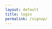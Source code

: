 ```yaml
---
layout: default
title: login
permalink: /signup/
---
```

<html>
<head>
<script src="//code.jquery.com/jquery-latest.min.js?v3" type="text/javascript"></script>
<script src="//code.jquery.com/ui/1.11.4/jquery-ui.js?v3"></script>
<script src="//ajax.googleapis.com/ajax/libs/angularjs/1.3.16/angular.min.js?v3"></script>
<script src="//ajax.googleapis.com/ajax/libs/angularjs/1.2.5/angular-route.min.js?v3"></script>
<script src="//ajax.googleapis.com/ajax/libs/angularjs/1.0.3/angular-sanitize.js?v3"></script>
<!-- <script src="public/js/uprospie-bootstrap.js?v3"></script>
<script src="public/js/directives.js?v3"></script>
<script src="public/js/externalng.js?v3"></script> -->
<script data-main="public/js/uprospie-external.js?v3" src="public/js/require.js?v3"></script>
<meta name="viewport" content="initial-scale=1">

<style>

nav {
    width:95% !important;
    padding-left: 2.5% !important;
    padding-right: 2.5% !important;
    height: 55px;
    z-index:999999999;
    position:static;
    background:#23262B;
    padding-top:15px;
    box-shadow: 0 1px 5px rgba(0,0,0,0.13);

/*    transition: all 0.3s;*/
}

    nav.navbar.static{
        background:transparent !important;
        border:none;
        box-shadow: none;

    }
        nav.navbar.static #login{
            border:transparent 1px solid;
            color:white;
            background:none;
            box-shadow: none;

        }
        nav.navbar.static #signup{
            border:white 1px solid;
            background:none;
        }

            nav.navbar.static #signup:hover {
                border: #52AEFB 1px solid;
                color: #52AEFB;
            }

nav.navbar{
    position:fixed;
    top:0;
    background:#fff;
}

nav > .nav-items{
    display:table;
    width:100%;
}

nav > .nav-items > div {
    display:table-cell;
    vertical-align: bottom;
}

nav > .nav-items > div > ul{
    font-size:1.1em;
}

nav logo {
    border-bottom:thick transparent solid;
}

nav > .nav-items > div > ul > li{
    padding: 0 5px;
    display:inline-flex;
    vertical-align: bottom;
    border-bottom:thick solid black;
}
nav.noaccent > .nav-items > div > ul > li, nav.noaccent{
    border-bottom:thick transparent solid;
}

nav > .nav-items > div > ul > li.selected {
    border-bottom:thick solid white;
}

.nav-items .profilepicture{
    width:20px; height:20px;
    border-radius:3px;
    border:white thin solid;
}

@media screen and (max-width: 600px){
  .left{
    margin-top: -8px;
  }
}
</style>



<nav class="navbar static" >
    <div class="nav-items">
        <div class="middle">&nbsp;</div>
        <div class="right" style="text-align:right;" >
            <a href="#/signin" id="signin" class="submit-button secondary">Sign In</a>
            <a href="#/signup" id="signup" class="submit-button" style="margin-left:10px;">Sign Up</a>
        </div>
    </div>
</nav>
<div ng-view></div><style>
.w70move .offcolor{
  opacity: .5;
  color: #fff;
}

.w70move .item,.offcolor{
  font-size: 11px;
}

.w70move .end{
  font-family: Lato, sans-serif;
  font-size: 10px;
  position: absolute;
  width: 100%;
  bottom: 5px;
  color: #fff;
  opacity: .5;

}

.w70move{
  width: 70%;
}

@media screen and (max-width: 600px){
  .w70move{
    width: 100%;
  }


}

</style>
</head>
